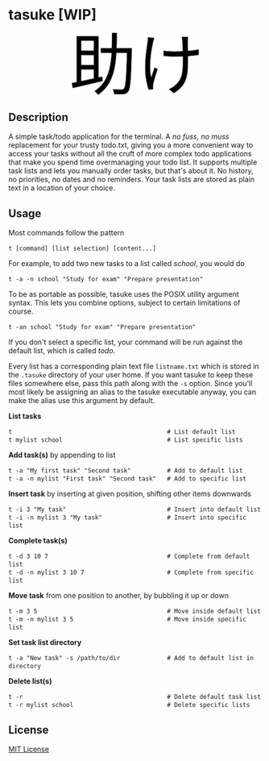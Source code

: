 # tasuke [WIP]

<p align="center">
    <img alt="tasuke kanji" width="50%" src="media/kanji_regular.svg"/>
</p>

## Description
A simple task/todo application for the terminal.
A *no fuss, no muss* replacement for your trusty todo.txt, giving you a more
convenient way to access your tasks without all the cruft of more complex
todo applications that make you spend time overmanaging your todo list.
It supports multiple task lists and lets you manually order tasks, but
that's about it.
No history, no priorities, no dates and no reminders.
Your task lists are stored as plain text in a location of your choice.

## Usage

Most commands follow the pattern
```
t [command] [list selection] [content...]
```
For example, to add two new tasks to a list called *school*, you would do
```
t -a -n school "Study for exam" "Prepare presentation"
```
To be as portable as possible, tasuke uses the POSIX utility argument syntax.
This lets you combine options, subject to certain limitations of course.
```
t -an school "Study for exam" "Prepare presentation"
```

If you don't select a specific list, your command will be run against the
default list, which is called *todo*.

Every list has a corresponding plain text file `listname.txt` which is stored
in the `.tasuke` directory of your user home.
If you want tasuke to keep these files somewhere else, pass this path along
with the `-s` option.
Since you'll most likely be assigning an alias to the tasuke executable anyway,
you can make the alias use this argument by default.

**List tasks**
```
t                                           # List default list
t mylist school                             # List specific lists
```

**Add task(s)** by appending to list
```
t -a "My first task" "Second task"          # Add to default list
t -a -n mylist "First task" "Second task"   # Add to specific list
```

**Insert task** by inserting at given position, shifting other items downwards
```
t -i 3 "My task"                            # Insert into default list
t -i -n mylist 3 "My task"                  # Insert into specific list
```

**Complete task(s)**
```
t -d 3 10 7                                 # Complete from default list
t -d -n mylist 3 10 7                       # Complete from specific list
```
**Move task** from one position to another, by bubbling it up or down
```
t -m 3 5                                    # Move inside default list
t -m -n mylist 3 5                          # Move inside specific list
```

**Set task list directory**
```
t -a "New task" -s /path/to/dir             # Add to default list in directory
```

**Delete list(s)**
```
t -r                                        # Delete default task list
t -r mylist school                          # Delete specific lists
```

## License
[MIT License](LICENSE)
